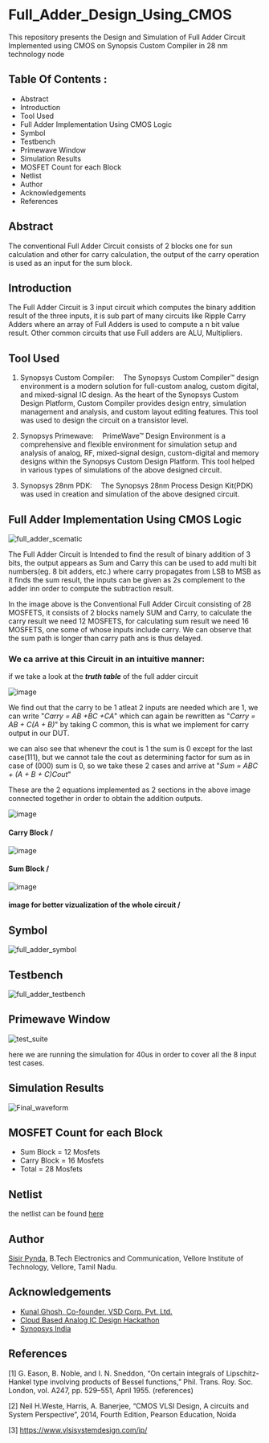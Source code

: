 # Full_Adder_Design_Using_CMOS
This repository presents the Design and Simulation of Full Adder Circuit Implemented using CMOS on Synopsis Custom Compiler in 28 nm technology node

## Table Of Contents :

* Abstract
* Introduction
* Tool Used
* Full Adder Implementation Using CMOS Logic
* Symbol
* Testbench
* Primewave Window
* Simulation Results
* MOSFET Count for each Block
* Netlist
* Author
* Acknowledgements
* References


## Abstract
The conventional Full Adder Circuit consists of 2 blocks one for sun calculation and other for carry calculation, the output of the carry operation is used as an input for the sum block.


## Introduction
The Full Adder Circuit is 3 input circuit which computes the binary addition result of the three inputs, it is sub part of many circuits like Ripple Carry Adders where an array of 
Full Adders is used to compute a n bit value result. Other common circuits that use Full adders are ALU, Multipliers.


## Tool Used

1. Synopsys Custom Compiler:  The Synopsys Custom Compiler™ design environment is a modern solution for full-custom analog, custom digital, and mixed-signal IC design. As the heart of the Synopsys Custom Design Platform, Custom Compiler provides design entry, simulation management and analysis, and custom layout editing features. This tool was used to design the circuit on a transistor level.

2. Synopsys Primewave:  PrimeWave™ Design Environment is a comprehensive and flexible environment for simulation setup and analysis of analog, RF, mixed-signal design, custom-digital and memory designs within the Synopsys Custom Design Platform. This tool helped in various types of simulations of the above designed circuit.

3. Synopsys 28nm PDK:  The Synopsys 28nm Process Design Kit(PDK) was used in creation and simulation of the above designed circuit.


## Full Adder Implementation Using CMOS Logic
![full_adder_scematic](https://user-images.githubusercontent.com/50233470/156015228-8f340724-ed3b-4fa4-8cc8-40557113d23e.png)

The Full Adder Circuit is Intended to find the result of binary addition of 3 bits, the output appears as Sum and Carry this can be used to add multi bit numbers(eg. 8 bit adders, etc.) where carry propagates from LSB to MSB as it finds the sum result, the inputs can be given as 2s complement to the adder inn order to compute the subtraction result.

In the image above is the Conventional Full Adder Circuit consisting of 28 MOSFETS, it consists of 2 blocks namely SUM and Carry, to calculate the carry result we need 12 MOSFETS, for calculating sum result we need 16 MOSFETS, one some of whose inputs include carry. We can observe that the sum path is longer than carry path ans is thus delayed. 

### We ca arrive at this Circuit in an intuitive manner:

if we take a look at the ***truth table*** of the full adder circuit 

![image](https://user-images.githubusercontent.com/50233470/156029748-a28d1729-b5c4-40a1-97bb-6181dfa00bfe.png)

We find out that the carry to be 1 atleat 2 inputs are needed which are 1, we can write "*Carry = AB +BC +CA*" which can again be rewritten as "*Carry = AB + C(A + B)*" by taking C common, this is what we implement for carry output in our DUT.

we can also see that whenevr the cout is 1 the sum is 0 except for the last case(111), but we cannot tale the cout as determining factor for sum as in case of (000) sum is 0, so we take these 2 cases and arrive at "*Sum = ABC + (A + B + C)Cout*" 

These are the 2 equations implemented as 2 sections in the above image connected together in order to obtain the addition outputs.


![image](https://user-images.githubusercontent.com/50233470/156037222-3043969b-c0ad-4359-b2e4-7fe80742693d.png)
#### Carry Block /



![image](https://user-images.githubusercontent.com/50233470/156037373-5fb00a82-7f61-4ab1-a595-500d5474f09f.png)
#### Sum Block /



![image](https://user-images.githubusercontent.com/50233470/156037461-56630204-8a76-4557-8aa9-54ba78ddae92.png)
#### image for better vizualization of the whole circuit /


## Symbol
![full_adder_symbol](https://user-images.githubusercontent.com/50233470/156025682-f8ff6499-9178-4df8-b8ed-952c7367abc1.png)


## Testbench
![full_adder_testbench](https://user-images.githubusercontent.com/50233470/156025725-b473ec37-785f-45b9-af22-2d3b7161b924.png)


## Primewave Window
![test_suite](https://user-images.githubusercontent.com/50233470/156032468-3ebb85c8-820e-449c-b164-7c3f33b34c08.png)

here we are running the simulation for 40us in order to cover all the 8 input test cases.


## Simulation Results
![Final_waveform](https://user-images.githubusercontent.com/50233470/156025759-2c3f3d94-7e12-4db6-af58-b36c12927e45.png)


## MOSFET Count for each Block

* Sum Block = 12 Mosfets
* Carry Block = 16 Mosfets
* Total = 28 Mosfets


## Netlist

the netlist can be found [here](https://github.com/sisirpynda/Full_Adder_Design_Using_CMOS/blob/main/primesim.txt)


## Author

[Sisir Pynda](www.linkedin.com/in/sisir-pynda-8655a8176), B.Tech Electronics and Communication, Vellore Institute of Technology, Vellore, Tamil Nadu.


## Acknowledgements

* [Kunal Ghosh, Co-founder, VSD Corp. Pvt. Ltd.](https://www.linkedin.com/in/kunal-ghosh-vlsisystemdesign-com-28084836/)
* [Cloud Based Analog IC Design Hackathon](https://www.iith.ac.in/events/2022/02/15/Cloud-Based-Analog-IC-Design-Hackathon/)
* [Synopsys India](https://www.synopsys.com/)


## References

[1] G. Eason, B. Noble, and I. N. Sneddon, “On certain integrals of 
Lipschitz-Hankel type involving products of Bessel functions,” Phil. 
Trans. Roy. Soc. London, vol. A247, pp. 529–551, April 1955. 
(references)

[2] Neil H.Weste, Harris, A. Banerjee, “CMOS VLSI Design, A circuits 
and System Perspective”, 2014, Fourth Edition, Pearson Education, 
Noida

[3] https://www.vlsisystemdesign.com/ip/


